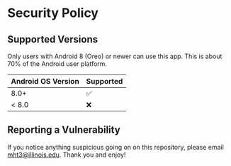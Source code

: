 # Security Policy

## Supported Versions

Only users with Android 8 (Oreo) or newer can use this app. This is about 70% of the Android user platform.

| Android OS Version | Supported          |
| ------- | ------------------ |
| 8.0+   | :white_check_mark: |
| < 8.0   | :x:                |

## Reporting a Vulnerability

If you notice anything suspicious going on on this repository, please email mht3@illinois.edu. Thank you and enjoy!
